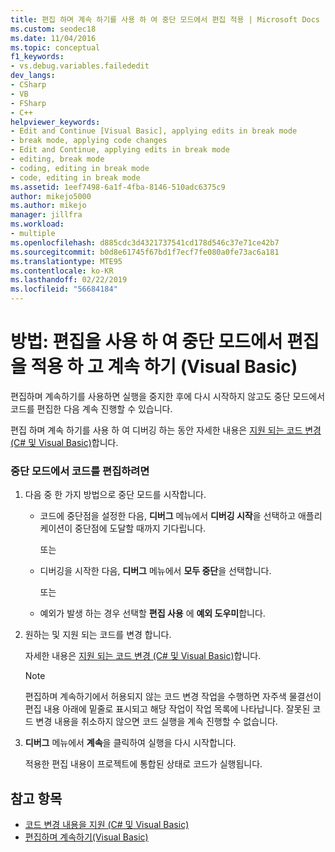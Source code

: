```yaml
---
title: 편집 하며 계속 하기를 사용 하 여 중단 모드에서 편집 적용 | Microsoft Docs
ms.custom: seodec18
ms.date: 11/04/2016
ms.topic: conceptual
f1_keywords:
- vs.debug.variables.failededit
dev_langs:
- CSharp
- VB
- FSharp
- C++
helpviewer_keywords:
- Edit and Continue [Visual Basic], applying edits in break mode
- break mode, applying code changes
- Edit and Continue, applying edits in break mode
- editing, break mode
- coding, editing in break mode
- code, editing in break mode
ms.assetid: 1eef7498-6a1f-4fba-8146-510adc6375c9
author: mikejo5000
ms.author: mikejo
manager: jillfra
ms.workload:
- multiple
ms.openlocfilehash: d885cdc3d4321737541cd178d546c37e71ce42b7
ms.sourcegitcommit: b0d8e61745f67bd1f7ecf7fe080a0fe73ac6a181
ms.translationtype: MTE95
ms.contentlocale: ko-KR
ms.lasthandoff: 02/22/2019
ms.locfileid: "56684184"
---
```

# <a name="how-to-apply-edits-in-break-mode-with-edit-and-continue-visual-basic"></a>방법: 편집을 사용 하 여 중단 모드에서 편집을 적용 하 고 계속 하기 (Visual Basic)
편집하며 계속하기를 사용하면 실행을 중지한 후에 다시 시작하지 않고도 중단 모드에서 코드를 편집한 다음 계속 진행할 수 있습니다.

편집 하며 계속 하기를 사용 하 여 디버깅 하는 동안 자세한 내용은 [지원 되는 코드 변경 (C# 및 Visual Basic)](../debugger/supported-code-changes-csharp.md)합니다.

### <a name="to-edit-code-in-break-mode"></a>중단 모드에서 코드를 편집하려면

1.  다음 중 한 가지 방법으로 중단 모드를 시작합니다.

    -   코드에 중단점을 설정한 다음, **디버그** 메뉴에서 **디버깅 시작**을 선택하고 애플리케이션이 중단점에 도달할 때까지 기다립니다.

         또는

    -   디버깅을 시작한 다음, **디버그** 메뉴에서 **모두 중단**을 선택합니다.

         또는

    -   예외가 발생 하는 경우 선택할 **편집 사용** 에 **예외 도우미**합니다.

2.  원하는 및 지원 되는 코드를 변경 합니다.

     자세한 내용은 [지원 되는 코드 변경 (C# 및 Visual Basic)](../debugger/supported-code-changes-csharp.md)합니다.

    > [!NOTE]
    >  편집하며 계속하기에서 허용되지 않는 코드 변경 작업을 수행하면 자주색 물결선이 편집 내용 아래에 밑줄로 표시되고 해당 작업이 작업 목록에 나타납니다. 잘못된 코드 변경 내용을 취소하지 않으면 코드 실행을 계속 진행할 수 없습니다.

3.  **디버그** 메뉴에서 **계속**을 클릭하여 실행을 다시 시작합니다.

     적용한 편집 내용이 프로젝트에 통합된 상태로 코드가 실행됩니다.

## <a name="see-also"></a>참고 항목
- [코드 변경 내용을 지원 (C# 및 Visual Basic)](../debugger/supported-code-changes-csharp.md)
- [편집하며 계속하기(Visual Basic)](../debugger/edit-and-continue-visual-basic.md)
